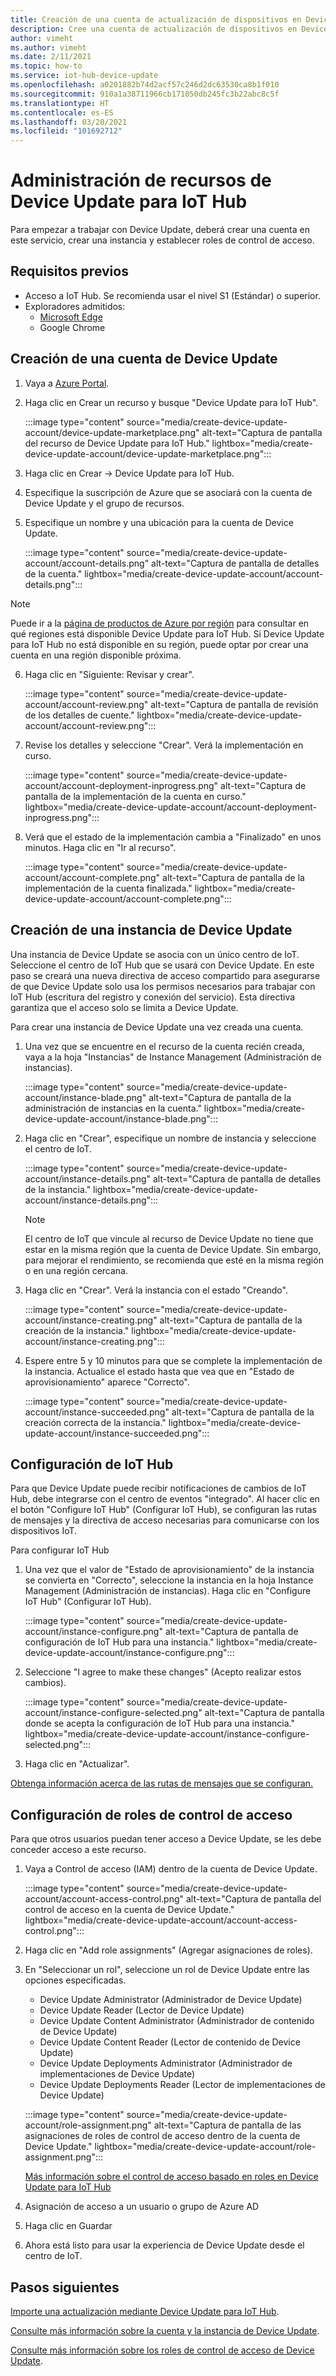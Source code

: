 ```yaml
---
title: Creación de una cuenta de actualización de dispositivos en Device Update para Azure IoT Hub | Microsoft Docs
description: Cree una cuenta de actualización de dispositivos en Device Update para Azure IoT Hub.
author: vimeht
ms.author: vimeht
ms.date: 2/11/2021
ms.topic: how-to
ms.service: iot-hub-device-update
ms.openlocfilehash: a0201882b74d2acf57c246d2dc63530ca8b1f010
ms.sourcegitcommit: 910a1a38711966cb171050db245fc3b22abc8c5f
ms.translationtype: HT
ms.contentlocale: es-ES
ms.lasthandoff: 03/20/2021
ms.locfileid: "101692712"
---
```

# <a name="device-update-for-iot-hub-resource-management"></a>Administración de recursos de Device Update para IoT Hub

Para empezar a trabajar con Device Update, deberá crear una cuenta en este servicio, crear una instancia y establecer roles de control de acceso. 

## <a name="prerequisites"></a>Requisitos previos

* Acceso a IoT Hub. Se recomienda usar el nivel S1 (Estándar) o superior. 
* Exploradores admitidos:
  * [Microsoft Edge](https://www.microsoft.com/edge)
  * Google Chrome

## <a name="create-a-device-update-account"></a>Creación de una cuenta de Device Update

1. Vaya a [Azure Portal](https://portal.azure.com).

2. Haga clic en Crear un recurso y busque "Device Update para IoT Hub".

   :::image type="content" source="media/create-device-update-account/device-update-marketplace.png" alt-text="Captura de pantalla del recurso de Device Update para IoT Hub." lightbox="media/create-device-update-account/device-update-marketplace.png":::

3. Haga clic en Crear -> Device Update para IoT Hub.

4. Especifique la suscripción de Azure que se asociará con la cuenta de Device Update y el grupo de recursos.

5. Especifique un nombre y una ubicación para la cuenta de Device Update.

   :::image type="content" source="media/create-device-update-account/account-details.png" alt-text="Captura de pantalla de detalles de la cuenta." lightbox="media/create-device-update-account/account-details.png":::

 > [!NOTE]
 > Puede ir a la [página de productos de Azure por región](https://azure.microsoft.com/global-infrastructure/services/?products=iot-hub) para consultar en qué regiones está disponible Device Update para IoT Hub. Si Device Update para IoT Hub no está disponible en su región, puede optar por crear una cuenta en una región disponible próxima. 

6. Haga clic en "Siguiente: Revisar y crear".

   :::image type="content" source="media/create-device-update-account/account-review.png" alt-text="Captura de pantalla de revisión de los detalles de cuente." lightbox="media/create-device-update-account/account-review.png":::

7. Revise los detalles y seleccione "Crear". Verá la implementación en curso. 

   :::image type="content" source="media/create-device-update-account/account-deployment-inprogress.png" alt-text="Captura de pantalla de la implementación de la cuenta en curso." lightbox="media/create-device-update-account/account-deployment-inprogress.png":::

8. Verá que el estado de la implementación cambia a "Finalizado" en unos minutos. Haga clic en "Ir al recurso".

   :::image type="content" source="media/create-device-update-account/account-complete.png" alt-text="Captura de pantalla de la implementación de la cuenta finalizada." lightbox="media/create-device-update-account/account-complete.png":::

## <a name="create-a-device-update-instance"></a>Creación de una instancia de Device Update 

Una instancia de Device Update se asocia con un único centro de IoT. Seleccione el centro de IoT Hub que se usará con Device Update. En este paso se creará una nueva directiva de acceso compartido para asegurarse de que Device Update solo usa los permisos necesarios para trabajar con IoT Hub (escritura del registro y conexión del servicio). Esta directiva garantiza que el acceso solo se limita a Device Update.

Para crear una instancia de Device Update una vez creada una cuenta.

1. Una vez que se encuentre en el recurso de la cuenta recién creada, vaya a la hoja "Instancias" de Instance Management (Administración de instancias).

   :::image type="content" source="media/create-device-update-account/instance-blade.png" alt-text="Captura de pantalla de la administración de instancias en la cuenta." lightbox="media/create-device-update-account/instance-blade.png":::

2. Haga clic en "Crear", especifique un nombre de instancia y seleccione el centro de IoT.

   :::image type="content" source="media/create-device-update-account/instance-details.png" alt-text="Captura de pantalla de detalles de la instancia." lightbox="media/create-device-update-account/instance-details.png":::

   > [!NOTE] 
   > El centro de IoT que vincule al recurso de Device Update no tiene que estar en la misma región que la cuenta de Device Update. Sin embargo, para mejorar el rendimiento, se recomienda que esté en la misma región o en una región cercana. 

3. Haga clic en "Crear". Verá la instancia con el estado "Creando". 

   :::image type="content" source="media/create-device-update-account/instance-creating.png" alt-text="Captura de pantalla de la creación de la instancia." lightbox="media/create-device-update-account/instance-creating.png":::

4. Espere entre 5 y 10 minutos para que se complete la implementación de la instancia. Actualice el estado hasta que vea que en "Estado de aprovisionamiento" aparece "Correcto".

   :::image type="content" source="media/create-device-update-account/instance-succeeded.png" alt-text="Captura de pantalla de la creación correcta de la instancia." lightbox="media/create-device-update-account/instance-succeeded.png":::

## <a name="configure-iot-hub"></a>Configuración de IoT Hub 

Para que Device Update puede recibir notificaciones de cambios de IoT Hub, debe integrarse con el centro de eventos "integrado". Al hacer clic en el botón "Configure IoT Hub" (Configurar IoT Hub), se configuran las rutas de mensajes y la directiva de acceso necesarias para comunicarse con los dispositivos IoT. 

Para configurar IoT Hub

1. Una vez que el valor de "Estado de aprovisionamiento" de la instancia se convierta en "Correcto", seleccione la instancia en la hoja Instance Management (Administración de instancias). Haga clic en "Configure IoT Hub" (Configurar IoT Hub).

   :::image type="content" source="media/create-device-update-account/instance-configure.png" alt-text="Captura de pantalla de configuración de IoT Hub para una instancia." lightbox="media/create-device-update-account/instance-configure.png":::

2. Seleccione "I agree to make these changes" (Acepto realizar estos cambios).

   :::image type="content" source="media/create-device-update-account/instance-configure-selected.png" alt-text="Captura de pantalla donde se acepta la configuración de IoT Hub para una instancia." lightbox="media/create-device-update-account/instance-configure-selected.png":::

3. Haga clic en "Actualizar".

[Obtenga información acerca de las rutas de mensajes que se configuran.](device-update-resources.md) 


## <a name="configure-access-control-roles"></a>Configuración de roles de control de acceso

Para que otros usuarios puedan tener acceso a Device Update, se les debe conceder acceso a este recurso. 

1. Vaya a Control de acceso (IAM) dentro de la cuenta de Device Update.

   :::image type="content" source="media/create-device-update-account/account-access-control.png" alt-text="Captura de pantalla del control de acceso en la cuenta de Device Update." lightbox="media/create-device-update-account/account-access-control.png":::

2. Haga clic en "Add role assignments" (Agregar asignaciones de roles).

3. En "Seleccionar un rol", seleccione un rol de Device Update entre las opciones especificadas.
     - Device Update Administrator (Administrador de Device Update)
     - Device Update Reader (Lector de Device Update)
     - Device Update Content Administrator (Administrador de contenido de Device Update)
     - Device Update Content Reader (Lector de contenido de Device Update)
     - Device Update Deployments Administrator (Administrador de implementaciones de Device Update)
     - Device Update Deployments Reader (Lector de implementaciones de Device Update)
     
   :::image type="content" source="media/create-device-update-account/role-assignment.png" alt-text="Captura de pantalla de las asignaciones de roles de control de acceso dentro de la cuenta de Device Update." lightbox="media/create-device-update-account/role-assignment.png":::
    
    [Más información sobre el control de acceso basado en roles en Device Update para IoT Hub](device-update-control-access.md) 
    
4. Asignación de acceso a un usuario o grupo de Azure AD
5. Haga clic en Guardar
6. Ahora está listo para usar la experiencia de Device Update desde el centro de IoT.

## <a name="next-steps"></a>Pasos siguientes

[Importe una actualización mediante Device Update para IoT Hub](import-update.md).

[Consulte más información sobre la cuenta y la instancia de Device Update](device-update-resources.md). 

[Consulte más información sobre los roles de control de acceso de Device Update](device-update-control-access.md). 

